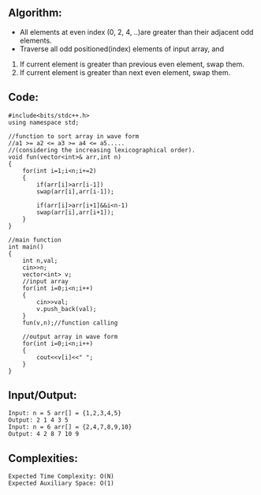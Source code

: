 ## Algorithm:
- All elements at even index (0, 2, 4, ..)are greater than their adjacent odd elements.
- Traverse all odd positioned(index) elements of input array, and 
1. If current element is greater than previous even element, swap them. 
2. If current element is greater than next even element, swap them. 

## Code:
```
#include<bits/stdc++.h>
using namespace std;

//function to sort array in wave form 
//a1 >= a2 <= a3 >= a4 <= a5.....
//(considering the increasing lexicographical order).
void fun(vector<int>& arr,int n)
{
	for(int i=1;i<n;i+=2)
	{
		if(arr[i]>arr[i-1])
		swap(arr[i],arr[i-1]);
		
		if(arr[i]>arr[i+1]&&i<n-1)
		swap(arr[i],arr[i+1]);
	}
}

//main function
int main()
{
	int n,val;
	cin>>n;
	vector<int> v;
	//input array
	for(int i=0;i<n;i++)
	{
		cin>>val;
		v.push_back(val);
	}
	fun(v,n);//function calling
	
	//output array in wave form
	for(int i=0;i<n;i++)
	{
		cout<<v[i]<<" ";
	}
}
```
## Input/Output:
```   
Input: n = 5 arr[] = {1,2,3,4,5}
Output: 2 1 4 3 5
Input: n = 6 arr[] = {2,4,7,8,9,10}
Output: 4 2 8 7 10 9
```
## Complexities:
```
Expected Time Complexity: O(N)
Expected Auxiliary Space: O(1)
```
